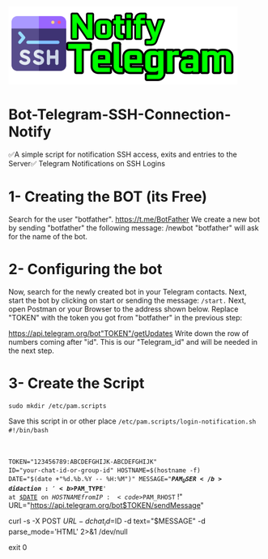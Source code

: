 
![alt text](image.png)
# Bot-Telegram-SSH-Connection-Notify
✅A simple script for notification SSH access, exits and entries to the Server✅
 Telegram Notifications on SSH Logins 

# 1- Creating the BOT (its Free)
Search for the user "botfather". https://t.me/BotFather
We create a new bot by sending "botfather" the following message:
/newbot
"botfather" will ask for the name of the bot.
# 2- Configuring the bot
Now, search for the newly created bot in your Telegram contacts. Next, start the bot by clicking on start or sending the message:
<code>/start.</code>
Next, open Postman or your Browser to the address shown below. Replace "TOKEN" with the token you got from "botfather" in the previous step:

https://api.telegram.org/bot"TOKEN"/getUpdates
Write down the row of numbers coming after "id". This is our "Telegram_id" and will be needed in the next step.
# 3- Create the Script
    sudo mkdir /etc/pam.scripts
Save this script in or other place <code>/etc/pam.scripts/login-notification.sh</code>
<code>
#!/bin/bash

TOKEN="123456789:ABCDEFGHIJK-ABCDEFGHIJK"
ID="your-chat-id-or-group-id"
HOSTNAME=$(hostname -f)
DATE="$(date +"%d.%b.%Y -- %H:%M")"
MESSAGE="<b>$PAM_USER</b> did action: '<b>$PAM_TYPE</b>' at <u>$DATE</u> on $HOSTNAME from IP: <code>$PAM_RHOST</code> !"
URL="https://api.telegram.org/bot$TOKEN/sendMessage"

curl -s -X POST $URL -d chat_id=$ID -d text="$MESSAGE" -d parse_mode='HTML' 2>&1 /dev/null

exit 0

</code>
